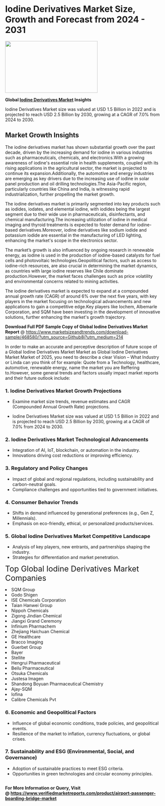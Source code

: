 <H1>Iodine Derivatives Market Size, Growth and Forecast from 2024 - 2031</H1><img class="aligncenter size-medium wp-image-584254" src="https://thirdeyenews.in/wp-content/uploads/2024/09/Global-Market-Research-300x168.jpeg" alt="" width="300" height="168" /><p><strong>Global&nbsp;<a href="https://www.marketsizeandtrends.com/download-sample/468580/?utm_source=Github8j?utm_medium=214">Iodine Derivatives Market</a> Insights</strong></p><p>Iodine Derivatives Market size was valued at USD 1.5 Billion in 2022 and is projected to reach USD 2.5 Billion by 2030, growing at a CAGR of 7.0% from 2024 to 2030.</p><p><h2>Market Growth Insights</h2> <p>The iodine derivatives market has shown substantial growth over the past decade, driven by the increasing demand for iodine in various industries such as pharmaceuticals, chemicals, and electronics.With a growing awareness of iodine's essential role in health supplements, coupled with its rising applications in the agricultural sector, the market is projected to continue its expansion.Additionally, the automotive and energy industries are emerging as key drivers due to the increasing use of iodine in solar panel production and oil drilling technologies.The Asia-Pacific region, particularly countries like China and India, is witnessing rapid industrialization, further propelling the market growth.</p> <p>The iodine derivatives market is primarily segmented into key products such as iodides, iodates, and elemental iodine, with iodides being the largest segment due to their wide use in pharmaceuticals, disinfectants, and chemical manufacturing.The increasing utilization of iodine in medical imaging and thyroid treatments is expected to foster demand for iodine-based derivatives.Moreover, iodine derivatives like sodium iodide and potassium iodide are essential in the manufacturing of LED lighting, enhancing the market's scope in the electronics sector.</p> <p>The market’s growth is also influenced by ongoing research in renewable energy, as iodine is used in the production of iodine-based catalysts for fuel cells and photovoltaic technologies.Geopolitical factors, such as access to iodine-rich resources, are also crucial in determining the market dynamics, as countries with large iodine reserves like Chile dominate production.However, the market faces challenges such as price volatility and environmental concerns related to mining activities.</p> <p>The iodine derivatives market is expected to expand at a compounded annual growth rate (CAGR) of around 6% over the next five years, with key players in the market focusing on technological advancements and new applications to gain a competitive edge.Key players like Iochem, Albemarle Corporation, and SQM have been investing in the development of innovative solutions, further enhancing the market's growth trajectory.</p> <p><span class=""><strong>Download Full PDF Sample Copy of Global Iodine Derivatives Market Report</strong> @ <a href="https://www.marketsizeandtrends.com/download-sample/468580/?utm_source=Github8j?utm_medium=214" target="_blank">https://www.marketsizeandtrends.com/download-sample/468580/?utm_source=Github8j?utm_medium=214</a></span></p><p>In order to make an accurate and perceptive description of future scope of a Global&nbsp;Iodine Derivatives Market Market as Global&nbsp;Iodine Derivatives Market Market of 2025, you need to describe a clear Vision &ndash; What Industry or Linda can you think of for example: Quote from a Technology, healthcare, automotive, renewable energy, name the market you are Reffering to.However, some general trends and factors usually impact market reports and their future outlook include:</p><h3>1.&nbsp;<strong>Iodine Derivatives Market Growth Projections</strong></h3><ul><li>Examine market size trends, revenue estimates and CAGR (Compounded Annual Growth Rate) projections.</li><li><p>Iodine Derivatives Market size was valued at USD 1.5 Billion in 2022 and is projected to reach USD 2.5 Billion by 2030, growing at a CAGR of 7.0% from 2024 to 2030.</p></li></ul><h3>2.&nbsp;<strong>Iodine Derivatives Market Technological Advancements</strong></h3><ul><li>Integration of AI, IoT, blockchain, or automation in the industry.</li><li>Innovations driving cost reductions or improving efficiency.</li></ul><h3>3.&nbsp;<strong>Regulatory and Policy Changes</strong></h3><ul><li>Impact of global and regional regulations, including sustainability and carbon-neutral goals.</li><li>Compliance challenges and opportunities tied to government initiatives.</li></ul><h3>4.&nbsp;<strong>Consumer Behavior Trends</strong></h3><ul><li>Shifts in demand influenced by generational preferences (e.g., Gen Z, Millennials).</li><li>Emphasis on eco-friendly, ethical, or personalized products/services.</li></ul><h3>5.&nbsp;<strong>Global Iodine Derivatives Market Competitive Landscape</strong></h3><ul><li>Analysis of key players, new entrants, and partnerships shaping the industry.</li><li>Strategies for differentiation and market penetration.</li></ul><p data-pm-slice="1 1 []"><span style="color: inherit; font-family: inherit; font-size: 25px;">Top Global Iodine Derivatives Market Companies</span></p><div class="" data-test-id=""><p><li>SQM Group</li><li> Godo Shigen</li><li> ISE Chemicals Corporation</li><li> Taian Hanwei Group</li><li> Nippoh Chemicals</li><li> Zigong Jindian Chemical</li><li> Jiangxi Grand Ceremony</li><li> Infinium Pharmachem</li><li> Zhejiang Haichuan Chemical</li><li> GE Healthcare</li><li> Bracco Imaging</li><li> Guerbet Group</li><li> Bayer</li><li> Stellite</li><li> Hengrui Pharmaceutical</li><li> Beilu Pharmaceutical</li><li> Otsuka Chemicals</li><li> Justesa Imagen</li><li> Shandong Boyuan Pharmaceutical Chemistry</li><li> Ajay-SQM</li><li> Iofina</li><li> Calibre Chemicals Pvt</li></p></div><h3>6.&nbsp;<strong>Economic and Geopolitical Factors</strong></h3><ul><li>Influence of global economic conditions, trade policies, and geopolitical events.</li><li>Resilience of the market to inflation, currency fluctuations, or global crises.</li></ul><h3>7.&nbsp;<strong>Sustainability and ESG (Environmental, Social, and Governance)</strong></h3><ul><li>Adoption of sustainable practices to meet ESG criteria.</li><li>Opportunities in green technologies and circular economy principles.</li></ul><h2><strong style="font-size: 14px;">For More Information or Query, Visit @&nbsp;</strong><a style="background-color: #ffffff; font-size: 14px;" href="https://www.marketsizeandtrends.com/report/iodine-derivatives-market/" target="_blank">https://www.verifiedmarketreports.com/product/airport-passenger-boarding-bridge-market</a></h2>